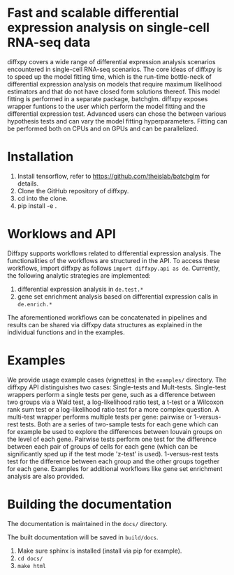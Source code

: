 
# Fast and scalable differential expression analysis on single-cell RNA-seq data
diffxpy covers a wide range of differential expression analysis scenarios encountered in single-cell RNA-seq scenarios. The core ideas of diffxpy is to speed up the model fitting time, which is the run-time bottle-neck of differential expression analysis on models that require maximum likelihood estimators and that do not have closed form solutions thereof. This model fitting is performed in a separate package, batchglm. diffxpy exposes wrapper funtions to the user which perform the model fitting and the differential expression test. Advanced users can chose the between various hypothesis tests and can vary the model fitting hyperparameters. Fitting can be performed both on CPUs and on GPUs and can be parallelized.

# Installation
1. Install tensorflow, refer to https://github.com/theislab/batchglm for details.
2. Clone the GitHub repository of diffxpy.
3. cd into the clone.
4. pip install -e .

# Worklows and API
Diffxpy supports workflows related to differential expression analysis. The functionalities of the workflows are structured in the API. To access these workflows, import diffxpy as follows `import diffxpy.api as de`. Currently, the following analytic strategies are implemented:

1. differential expression analysis in `de.test.*`
2. gene set enrichment analysis based on differential expression calls in `de.enrich.*`

The aforementioned workflows can be concatenated in pipelines and results can be shared via diffxpy data structures as explained in the individual functions and in the examples.

# Examples
We provide usage example cases (vignettes) in the `examples/` directory. The diffxpy API distinguishes two cases: Single-tests and Mult-tests. Single-test wrappers perform a single tests per gene, such as a difference between two groups via a Wald test, a log-likelihood ratio test, a t-test or a Wilcoxon rank sum test or a log-likelihood ratio test for a more complex question. A multi-test wrapper performs multiple tests per gene: pairwise or 1-versus-rest tests. Both are a series of two-sample tests for each gene which can for example be used to explore the differences between louvain groups on the level of each gene. Pairwise tests perform one test for the difference between each pair of groups of cells for each gene (which can be significantly sped up if the test mode 'z-test' is used). 1-versus-rest tests test for the difference between each group and the other groups together for each gene. Examples for additional workflows like gene set enrichment analysis are also provided.

# Building the documentation
The documentation is maintained in the `docs/` directory.

The built documentation will be saved in `build/docs`. 
 
1. Make sure sphinx is installed (install via pip for example). 
2. `cd docs/`
3. `make html`
